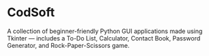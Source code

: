 # CodSoft
A collection of beginner-friendly Python GUI applications made using Tkinter — includes a To-Do List, Calculator, Contact Book, Password Generator, and Rock-Paper-Scissors game.
